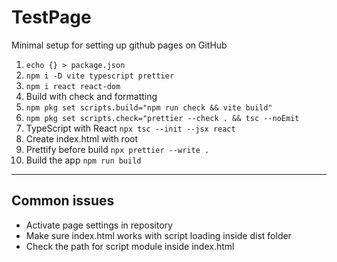 # TestPage

Minimal setup for setting up github pages on GitHub

1. `echo {} > package.json`
2. `npm i -D vite typescript prettier`
3. `npm i react react-dom`
4. Build with check and formatting
5. `npm pkg set scripts.build="npm run check && vite build"`
6. `npm pkg set scripts.check="prettier --check . && tsc --noEmit`
7. TypeScript with React `npx tsc --init --jsx react`
8. Create index.html with root
9. Prettify before build `npx prettier --write .`
10. Build the app `npm run build`

---

## Common issues

- Activate page settings in repository
- Make sure index.html works with script loading inside dist folder
- Check the path for script module inside index.html
